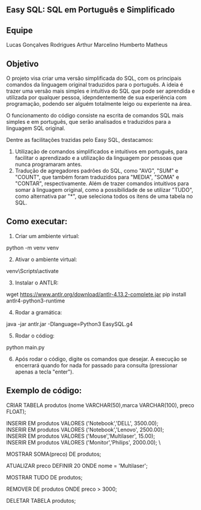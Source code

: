 ## Easy SQL: SQL em Português e Simplificado

## Equipe

Lucas Gonçalves Rodrigues
Arthur Marcelino
Humberto Matheus

## Objetivo

O projeto visa criar uma versão simplificada do SQL, com os principais comandos da linguagem original traduzidos para o português. A ideia é trazer uma versão mais simples e intuitiva do SQL que pode ser aprendida e utilizada por qualquer pessoa, idepndentemente de sua experiência com programação, podendo ser alguém totalmente leigo ou experiente na área.

O funcionamento do código consiste na escrita de comandos SQL mais simples e em português, que serão analisados e traduzidos para a linguagem SQL original.

Dentre as facilitações trazidas pelo Easy SQL, destacamos:

1) Utilização de comandos simplificados e intuitivos em português, para facilitar o aprendizado e a utilização da linguagem por pessoas que nunca programaram antes.
2) Tradução de agregadores padrões do SQL, como "AVG", "SUM" e "COUNT", que também foram traduzidos para "MEDIA", "SOMA" e "CONTAR", respectivamente. Além de trazer comandos intuitivos para somar à linguagem original, como a possibilidade de se utilizar "TUDO", como alternativa par "*", que seleciona todos os itens de uma tabela no SQL.

## Como executar:

1) Criar um ambiente virtual: 

python -m venv venv 

2) Ativar o ambiente virtual:

venv\Scripts\activate

3) Instalar o ANTLR:

wget https://www.antlr.org/download/antlr-4.13.2-complete.jar 
pip install antlr4-python3-runtime

4) Rodar a gramática:

java -jar antlr.jar -Dlanguage=Python3 EasySQL.g4

5) Rodar o códiog:

python main.py


6) Após rodar o código, digite os comandos que desejar. A execução se encerrará quando for nada for passado para consulta (pressionar apenas a tecla "enter").

## Exemplo de código:


CRIAR TABELA produtos (nome VARCHAR(50),marca VARCHAR(100), preco FLOAT);

INSERIR EM produtos VALORES ('Notebook','DELL', 3500.00); \
INSERIR EM produtos VALORES ('Notebook','Lenovo', 2500.00); \
INSERIR EM produtos VALORES ('Mouse','Multilaser', 15.00); \
INSERIR EM produtos VALORES ('Monitor','Philips', 2000.00); \

MOSTRAR SOMA(preco) DE produtos;

ATUALIZAR preco DEFINIR 20 ONDE nome = 'Multilaser';

MOSTRAR TUDO DE produtos;

REMOVER DE produtos ONDE preco > 3000;

DELETAR TABELA produtos;